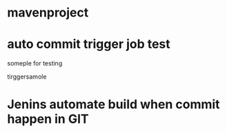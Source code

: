 # mavenproject
# auto commit trigger job test

someple for testing

tirggersamole 
# Jenins automate build when commit happen in GIT
